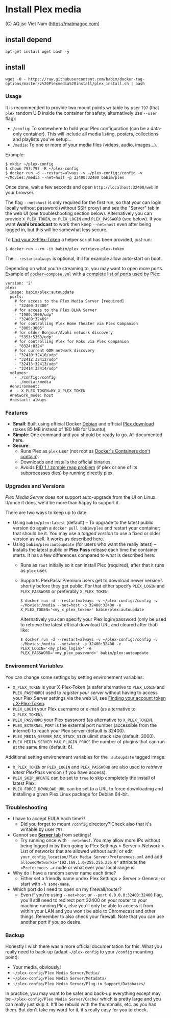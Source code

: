 # Install Plex media
(C) AQ.jsc Viet Nam (https://matmagoc.com)

## install depend
`apt-get install wget bash -y`

## install
`wget -O - https://raw.githubusercontent.com/babim/docker-tag-options/master/z%20Plexmedia%20install/plex_install.sh | bash`

### Usage

It is recommended to provide two mount points writable by user `797` (that `plex` random UID inside the container for safety, alternatively use `--user` flag):

  * `/config`: To somewhere to hold your Plex configuration (can be a data-only container). This will include all media listing, posters, collections and playlists you've setup...
  * `/media`: To one or more of your media files (videos, audio, images...).

Example:

    $ mkdir ~/plex-config
    $ chown 797:797 -R ~/plex-config
    $ docker run -d --restart=always -v ~/plex-config:/config -v ~/Movies:/media --net=host -p 32400:32400 babim/plex

Once done, wait a few seconds and open `http://localhost:32400/web` in your browser.

The flag `--net=host` is only required for the first run, so that your can login locally without password (without SSH proxy) and see the "Server" tab in the web UI (see troubleshooting section below). Alternatively you can provide `X_PLEX_TOKEN`, or `PLEX_LOGIN` and `PLEX_PASSWORD` (see below). If you want **Avahi broadcast** to work then keep `--net=host` even after being logged in, but this will be somewhat less secure.

To [find your X-Plex-Token](https://support.plex.tv/hc/en-us/articles/204059436-Finding-your-account-token-X-Plex-Token) a helper script has been provided, just run:

    $ docker run --rm -it babim/plex retrieve-plex-token

The `--restart=always` is optional, it'll for example allow auto-start on boot.

Depending on what you're streaming to, you may want to open more ports.
Example of [`docker-compose.yml`](https://docs.docker.com/compose/compose-file/) with a
[complete list of ports used by Plex](https://support.plex.tv/hc/en-us/articles/201543147-What-network-ports-do-I-need-to-allow-through-my-firewall-):

    version: '2'
    plex:
      image: babim/plex:autoupdate
      ports:
        # for access to the Plex Media Server [required]
        - "32400:32400"
        # for access to the Plex DLNA Server
        - "1900:1900/udp"
        - "32469:32469"
        # for controlling Plex Home Theater via Plex Companion
        - "3005:3005"
        # for older Bonjour/Avahi network discovery
        - "5353:5353/udp"
        # for controlling Plex for Roku via Plex Companion
        - "8324:8324"
        # for current GDM network discovery
        - "32410:32410/udp"
        - "32412:32412/udp"
        - "32413:32413/udp"
        - "32414:32414/udp"
      volumes:
        - ./config:/config
        - ./media:/media
      #environment:
      #  - X_PLEX_TOKEN=MY_X_PLEX_TOKEN
      #network_mode: host
      #restart: always

### Features

  * **Small**: Built using official Docker [Debian](https://registry.hub.docker.com/_/debian/) and official [Plex download](https://plex.tv/downloads) (takes 85 MB instead of 180 MB for Ubuntu).
  * **Simple**: One command and you should be ready to go. All documented here.
  * **Secure**:
      * Runs Plex as `plex` user (not root as [Docker's Containers don't contain](http://www.projectatomic.io/blog/2014/09/yet-another-reason-containers-don-t-contain-kernel-keyrings/)).
      * Downloads and installs the official binaries.
      * Avoids [PID 1 / zombie reap problem](https://blog.phusion.nl/2015/01/20/docker-and-the-pid-1-zombie-reaping-problem/) (if plex or one of its subprocesses dies) by running directly plex.

### Upgrades and Versions

*Plex Media Server* does *not* support auto-upgrade from the UI on Linux. If/once it does, we'd be more than happy to support it.

There are two ways to keep up to date:

  * Using `babim/plex:latest` (default) – To upgrade to the latest public version do again a `docker pull babim/plex` and restart your container; that should be it. You may use a *tagged version* to use a fixed or older version as well. It works as described here.
  * Using `babim/plex:autoupdate` (for users who want the really latest) – Installs the latest public or **Plex Pass** release each time the container starts. It has a few differences compared to what is described here:
      * Runs as `root` initially so it can install Plex (required), after that it runs as `plex` user.
      * Supports PlexPass: Premium users get to download newer versions shortly before they get public. For that either specify `PLEX_LOGIN` and `PLEX_PASSWORD` or preferably `X_PLEX_TOKEN`:

            $ docker run -d --restart=always -v ~/plex-config:/config -v ~/Movies:/media --net=host -p 32400:32400 -e X_PLEX_TOKEN='<my_x_plex_token>' babim/plex:autoupdate

        Alternatively you can specify your Plex login/password (only be used to retrieve the latest official download URL and cleared after that) like:

            $ docker run -d --restart=always -v ~/plex-config:/config -v ~/Movies:/media --net=host -p 32400:32400 -e PLEX_LOGIN='<my_plex_login>' -e PLEX_PASSWORD='<my_plex_password>' babim/plex:autoupdate


### Environment Variables

You can change some settings by setting environement variables:

  * `X_PLEX_TOKEN` is your X-Plex-Token (a safer alternative to `PLEX_LOGIN` and `PLEX_PASSWORD`) used to *register your server* without having to access your Plex Server settings via the web UI, see [Finding your account token / X-Plex-Token](https://support.plex.tv/hc/en-us/articles/204059436).
  * `PLEX_LOGIN` your Plex username or e-mail (as alternative to `X_PLEX_TOKEN`).
  * `PLEX_PASSWORD` your Plex password (as alternative to `X_PLEX_TOKEN`).
  * `PLEX_EXTERNAL_PORT` is the external port number (accessible from the internet) to reach your Plex server (default is 32400).
  * `PLEX_MEDIA_SERVER_MAX_STACK_SIZE` ulimit stack size (default: 3000).
  * `PLEX_MEDIA_SERVER_MAX_PLUGIN_PROCS` the number of plugins that can run at the same time (default: 6).

Additional setting environement variables for the `:autoupdate` tagged image:

  * `X_PLEX_TOKEN` or `PLEX_LOGIN` and `PLEX_PASSWORD` are also used to *retrieve latest PlexPass* version (if you have access).
  * `PLEX_SKIP_UPDATE` can be set to `true` to skip completely the install of latest Plex.
  * `PLEX_FORCE_DOWNLOAD_URL` can be set to a URL to force downloading and installing a given Plex Linux package for Debian 64-bit.


### Troubleshooting

  * I have to accept EULA each time?!
      * Did you forget to mount `/config` directory? Check also that it's writable by user `797`.
  * Cannot see [**Server** tab](http://localhost:32400/web/index.html#!/settings/server) from settings!
      * Try running once with `--net=host`. You may allow more IPs without being logged in by then going to Plex Settings > Server > Network > List of networks that are allowed without auth; or edit `your_config_location/Plex Media Server/Preferences.xml` and add `allowedNetworks="192.168.1.0/255.255.255.0"` attribute the `<Preferences …>` node or what ever your local range is.
  * Why do I have a random server name each time?
      * Either set a friendly name undex Plex Settings > Server > General; or start with `-h some-name`.
  * Which port do I need to open on my firewall/router?
      * Even if you're using `--net=host` or `--port 0.0.0.0:32400:32400` flag, you'll still need to redirect port 32400 on your router to your machine running Plex, else you'll only be able to access it from within your LAN and you won't be able to Chromecast and other things. Remember to also check your firewall. Note that you can use another port if you so desire.

### Backup

Honestly I wish there was a more official documentation for this. What you really need to back-up (adapt `~/plex-config` to
your `/config` mounting point):

  * Your media, obviously!
  * `~/plex-config/Plex Media Server/Media/`
  * `~/plex-config/Plex Media Server/Metadata/`
  * `~/plex-config/Plex Media Server/Plug-in Support/Databases/`

In practice, you may want to be safer and back-up everything except may be `~/plex-config/Plex Media Server/Cache/`
which is pretty large and you can really just skip it. It'll be rebuild with the thumbnails, etc. as you had them.
But don't take my word for it, it's really easy for you to check.
